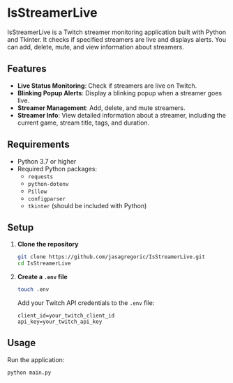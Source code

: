 # IsStreamerLive

IsStreamerLive is a Twitch streamer monitoring application built with Python and Tkinter. It checks if specified streamers are live and displays alerts. You can add, delete, mute, and view information about streamers.

## Features

- **Live Status Monitoring**: Check if streamers are live on Twitch.
- **Blinking Popup Alerts**: Display a blinking popup when a streamer goes live.
- **Streamer Management**: Add, delete, and mute streamers.
- **Streamer Info**: View detailed information about a streamer, including the current game, stream title, tags, and duration.

## Requirements

- Python 3.7 or higher
- Required Python packages:
  - `requests`
  - `python-dotenv`
  - `Pillow`
  - `configparser`
  - `tkinter` (should be included with Python)

## Setup

1. **Clone the repository**

    ```bash
    git clone https://github.com/jasagregoric/IsStreamerLive.git
    cd IsStreamerLive
    ```

2. **Create a `.env` file**

    ```bash
    touch .env
    ```

    Add your Twitch API credentials to the `.env` file:

    ```env
    client_id=your_twitch_client_id
    api_key=your_twitch_api_key
    ```

## Usage

Run the application:

```bash
python main.py
